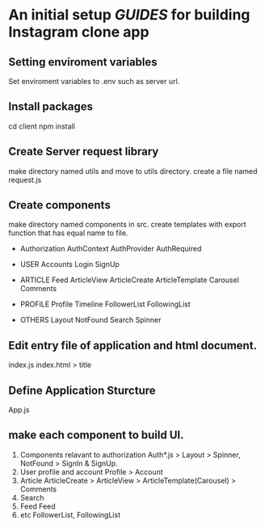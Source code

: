 # An initial setup *GUIDES* for building Instagram clone app


## Setting enviroment variables
Set enviroment variables to .env such as server url.

## Install packages
cd client
npm install

## Create Server request library
make directory named utils and move to utils directory.
create a file named request.js

## Create components
make directory named components in src.
create templates with export function that has equal name to file.

- Authorization
AuthContext
AuthProvider
AuthRequired

- USER
Accounts
Login
SignUp

- ARTICLE
Feed
ArticleView
ArticleCreate
ArticleTemplate
Carousel
Comments

- PROFILE
Profile
Timeline
FollowerList
FollowingList

- OTHERS
Layout
NotFound
Search
Spinner

## Edit entry file of application and html document.
index.js
index.html > title

## Define Application Sturcture
App.js

## make each component to build UI. 
1. Components relavant to authorization
Auth*.js > Layout > Spinner, NotFound > SignIn & SignUp.
2. User profile and account
Profile > Account
3. Article
ArticleCreate > ArticleView > ArticleTemplate(Carousel) > Comments
4. Search
5. Feed
Feed
6. etc
FollowerList, FollowingList






